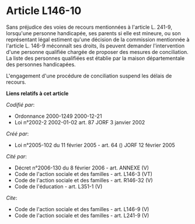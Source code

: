 # Article L146-10

Sans préjudice des voies de recours mentionnées à l'article L. 241-9, lorsqu'une personne handicapée, ses parents si elle est
mineure, ou son représentant légal estiment qu'une décision de la commission mentionnée à l'article L. 146-9 méconnaît ses
droits, ils peuvent demander l'intervention d'une personne qualifiée chargée de proposer des mesures de conciliation. La
liste des personnes qualifiées est établie par la maison départementale des personnes handicapées. 

L'engagement d'une procédure de conciliation suspend les délais de recours.

**Liens relatifs à cet article**

_Codifié par_:

  - Ordonnance 2000-1249 2000-12-21
  - Loi n°2002-2 2002-01-02 art. 87 JORF 3 janvier 2002

_Créé par_:

  - Loi n°2005-102 du 11 février 2005 - art. 64 () JORF 12 février 2005

_Cité par_:

  - Décret n°2006-130 du 8 février 2006 - art. ANNEXE (V)
  - Code de l'action sociale et des familles - art. L146-3 (VT)
  - Code de l'action sociale et des familles - art. R146-32 (V)
  - Code de l'éducation - art. L351-1 (V)

_Cite_:

  - Code de l'action sociale et des familles - art. L146-9 (V)
  - Code de l'action sociale et des familles - art. L241-9 (V)

